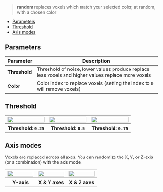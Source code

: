 > **random** replaces voxels which match your selected color, at random, with a chosen color

<!-- TOC -->
- [Parameters](#parameters)
- [Threshold](#threshold)
- [Axis modes](#axis-modes)

## Parameters

Parameter | Description
--------- | -----------
**Threshold** | Threshold of noise, lower values produce replace less voxels and higher values replace more voxels
**Color** | Color index to replace voxels (setting the index to `0` will remove voxels)

## Threshold

<table>
    <tr>
        <td width="33%"><img width="100%" src="https://s3.amazonaws.com/misc.lachlanmcdonald.com/magicavoxel-shaders/caf97416-2a0d-4bde-a839-8f3f2d50e5a5/rand_025.png" alt=""></td>
        <td width="33%"><img width="100%" src="https://s3.amazonaws.com/misc.lachlanmcdonald.com/magicavoxel-shaders/caf97416-2a0d-4bde-a839-8f3f2d50e5a5/rand_050.png" alt=""></td>
        <td width="33%"><img width="100%" src="https://s3.amazonaws.com/misc.lachlanmcdonald.com/magicavoxel-shaders/caf97416-2a0d-4bde-a839-8f3f2d50e5a5/rand_075.png" alt=""></td>
    </tr>
	<tr>
		<th>Threshold: <code>0.25</code></th>
		<th>Threshold: <code>0.5</code></th>
		<th>Threshold: <code>0.75</code></th>
	</tr>
</table>

## Axis modes

Voxels are replaced across all axes. You can randomize the X, Y, or Z-axis (or a combination) with the axis mode.

<table>
    <tr>
        <td width="33%"><img width="100%" src="https://s3.amazonaws.com/misc.lachlanmcdonald.com/magicavoxel-shaders/caf97416-2a0d-4bde-a839-8f3f2d50e5a5/rand_050_y.png" alt=""></td>
        <td width="33%"><img width="100%" src="https://s3.amazonaws.com/misc.lachlanmcdonald.com/magicavoxel-shaders/caf97416-2a0d-4bde-a839-8f3f2d50e5a5/rand_050_xy.png" alt=""></td>
        <td width="33%"><img width="100%" src="https://s3.amazonaws.com/misc.lachlanmcdonald.com/magicavoxel-shaders/caf97416-2a0d-4bde-a839-8f3f2d50e5a5/rand_050_xz.png" alt=""></td>
    </tr>
	<tr>
		<th>Y-axis</th>
		<th>X &amp; Y axes</th>
		<th>X &amp; Z axes</th>
	</tr>
</table>
